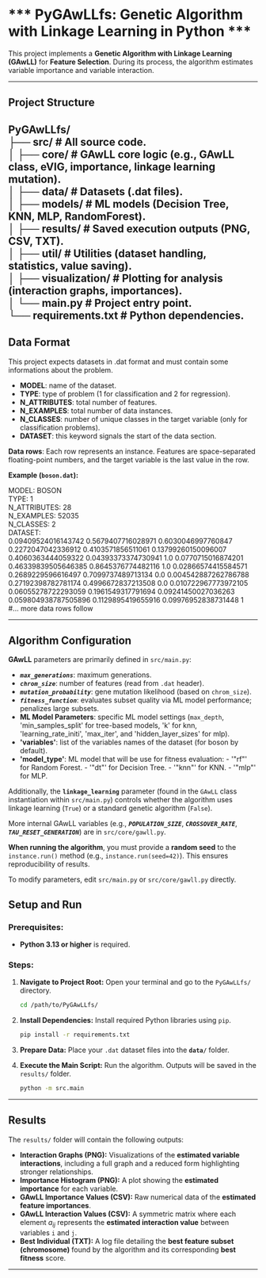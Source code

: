 # *** PyGAwLLfs: Genetic Algorithm with Linkage Learning in Python ***

This project implements a **Genetic Algorithm with Linkage Learning (GAwLL)** for **Feature Selection**. During its process, the algorithm estimates variable importance and variable interaction.

---

## **Project Structure**

PyGAwLLfs/  
├── src/                 # All source code.  
│   ├── core/            # GAwLL core logic (e.g., GAwLL class, eVIG, importance, linkage learning mutation).  
│   ├── data/            # Datasets (.dat files).  
│   ├── models/          # ML models (Decision Tree, KNN, MLP, RandomForest).  
│   ├── results/         # Saved execution outputs (PNG, CSV, TXT).  
│   ├── util/            # Utilities (dataset handling, statistics, value saving).  
│   ├── visualization/   # Plotting for analysis (interaction graphs, importances).  
│   └── main.py          # Project entry point.  
└── requirements.txt     # Python dependencies.  
---
## **Data Format**

This project expects datasets in .dat format and must contain some informations about the problem. 
* **MODEL**: name of the dataset. 
* **TYPE**: type of problem (1 for classification and 2 for regression).
* **N_ATTRIBUTES**: total number of features.
* **N_EXAMPLES**: total number of data instances.
* **N_CLASSES**: number of unique classes in the target variable (only for classification problems).
* **DATASET**: this keyword signals the start of the data section.

**Data rows**: Each row represents an instance. Features are space-separated floating-point numbers, and the target variable is the last value in the row.

**Example (`boson.dat`):**  

MODEL: BOSON  
TYPE: 1  
N_ATTRIBUTES: 28  
N_EXAMPLES: 52035  
N_CLASSES: 2  
DATASET:    
0.09409524016143742 0.5679407716028971 0.6030046997760847 0.2272047042336912 0.4103571856511061 0.13799260150096007 0.4060363444059322 0.04393373374730941 1.0 0.0770715016874201 0.46339839505646385 0.8645376774482116 1.0 0.02866574415584571 0.2689229596616497 0.7099737489713134 0.0 0.004542887262786788 0.27192398782781174 0.4996672837213508 0.0 0.010722967773972105 0.06055278722293059 0.1961549317791694 0.09241450027036263 0.059804938787505896 0.1129895419655916 0.09976952838731448 1  
#... more data rows follow

---

## **Algorithm Configuration**

**GAwLL** parameters are primarily defined in `src/main.py`:

* ***`max_generations`***: maximum generations.
* ***`chrom_size`***: number of features (read from `.dat` header).
* ***`mutation_probability`***: gene mutation likelihood (based on `chrom_size`).
* ***`fitness_function`***: evaluates subset quality via ML model performance; penalizes large subsets.
* **ML Model Parameters**: specific ML model settings (`max_depth`, 'min_samples_split' for tree-based models, 'k' for knn, 'learning_rate_initi', 'max_iter', and 'hidden_layer_sizes' for mlp).
* **'variables'**: list of the variables names of the dataset (for boson by default).
* **'model_type'**: ML model that will be use for fitness evaluation:
      - '"rf"' for Random Forest.
      - '"dt"' for Decision Tree.
      - '"knn"' for KNN.
      - '"mlp"' for MLP.
  
Additionally, the **`linkage_learning`** parameter (found in the `GAwLL` class instantiation within `src/main.py`) controls whether the algorithm uses linkage learning (`True`) or a standard genetic algorithm (`False`).

More internal GAwLL variables (e.g., ***`POPULATION_SIZE`***, ***`CROSSOVER_RATE`***, ***`TAU_RESET_GENERATION`***) are in `src/core/gawll.py`.

**When running the algorithm**, you must provide a **random seed** to the `instance.run()` method (e.g., `instance.run(seed=42)`). This ensures reproducibility of results.

To modify parameters, edit `src/main.py` or `src/core/gawll.py` directly.

## **Setup and Run**

### **Prerequisites:**
* **Python 3.13 or higher** is required.

### **Steps:**

1.  **Navigate to Project Root:**
    Open your terminal and go to the `PyGAwLLfs/` directory.
    ```bash
    cd /path/to/PyGAwLLfs/
    ```

2.  **Install Dependencies:**
    Install required Python libraries using `pip`.
    ```bash
    pip install -r requirements.txt
    ```

3.  **Prepare Data:**
    Place your `.dat` dataset files into the **`data/`** folder.

4.  **Execute the Main Script:**
    Run the algorithm. Outputs will be saved in the `results/` folder.
    ```bash
    python -m src.main
    ```   
---

## **Results**

The `results/` folder will contain the following outputs:

* **Interaction Graphs (PNG):** Visualizations of the **estimated variable interactions**, including a full graph and a reduced form highlighting stronger relationships.
* **Importance Histogram (PNG):** A plot showing the **estimated importance** for each variable.
* **GAwLL Importance Values (CSV):** Raw numerical data of the **estimated feature importances**.
* **GAwLL Interaction Values (CSV):** A symmetric matrix where each element $a_{ij}$ represents the **estimated interaction value** between variables `i` and `j`.
* **Best Individual (TXT):** A log file detailing the **best feature subset (chromosome)** found by the algorithm and its corresponding **best fitness** score.

---			 
